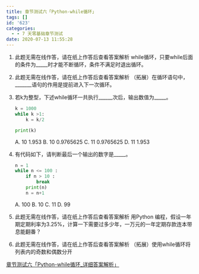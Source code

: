 ```yaml
---
title: 章节测试六「Python-while循环」
tags: []
id: '623'
categories:
  - - 7 天零基础章节测试
date: 2020-07-13 11:55:28
---
```


1.  此题无需在线作答，请在纸上作答后查看答案解析 while循环，只要while后面的条件为\_\_\_\_\_时才能不断循环，条件不满足时退出循环。
    
2.  此题无需在线作答，请在纸上作答后查看答案解析 （拓展）在循环语句中，\_\_\_\_\_\_\_语句的作用是提前进入下一次循环。
    
3.  若k为整型，下述while循环一共执行\_\_\_\_\_\_次后，输出数值为\_\_\_\_\_。
    
    ```python
    k = 1000
    while k >1:
        k = k/2
    
    print(k)
    ```
    
    A. 10 1.953 B. 10 0.9765625 C. 11 0.9765625 D. 11 1.953
    
4.  有代码如下，请判断最后一个输出的数字是\_\_\_\_\_。
    
    ```python
    n = 1
    while n <= 100 :
        if n > 10 :
            break
        print(n)
        n = n+1
    ```
    
    A. 100 B. 10 C. 11 D. 99
    
5.  此题无需在线作答，请在纸上作答后查看答案解析 用Python 编程，假设一年期定期利率为3.25%，计算一下需要过多少年，一万元的一年定期存款连本带息能翻番？
    
6.  此题无需在线作答，请在纸上作答后查看答案解析 （拓展）使用while循环将列表内的奇数和偶数分开
    

[章节测试六「Python-while循环\_详细答案解析」](https://www.aiyc.top/625.html)
